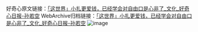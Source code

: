 好奇心原文链接：[「这世界」小扎更爱钱，已经学会对自由口是心非了_文化_好奇心日报-孙若空](https://www.qdaily.com/articles/5700.html)
WebArchive归档链接：[「这世界」小扎更爱钱，已经学会对自由口是心非了_文化_好奇心日报-孙若空](http://web.archive.org/web/20190623165341/https://www.qdaily.com/articles/5700.html)
![image](http://ww3.sinaimg.cn/large/007d5XDply1g3w92thpuaj30u02imau6)